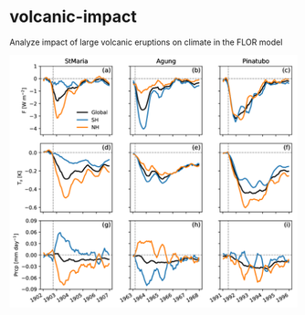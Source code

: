 # volcanic-impact
Analyze impact of large volcanic eruptions on climate in the FLOR model

<img src="img/fig_series_FTP.png" width="600"></img>
